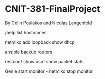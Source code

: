 # CNIT-381-FinalProject
By Colin Poulakos and Nicolas Langenfeld 


/help
list hostnames

netmiko
add loopback
show dhcp

ansible
backup routers

restconf
show ospf
show packet stats

Genie
start monitor - netmiko
stop monitor

